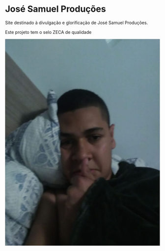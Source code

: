 # José Samuel Produções

Site destinado à divulgação e glorificação de José Samuel Produções.

Este projeto tem o selo ZECA de qualidade

<img src="./assets/img/readme/zequinha2.jpg">